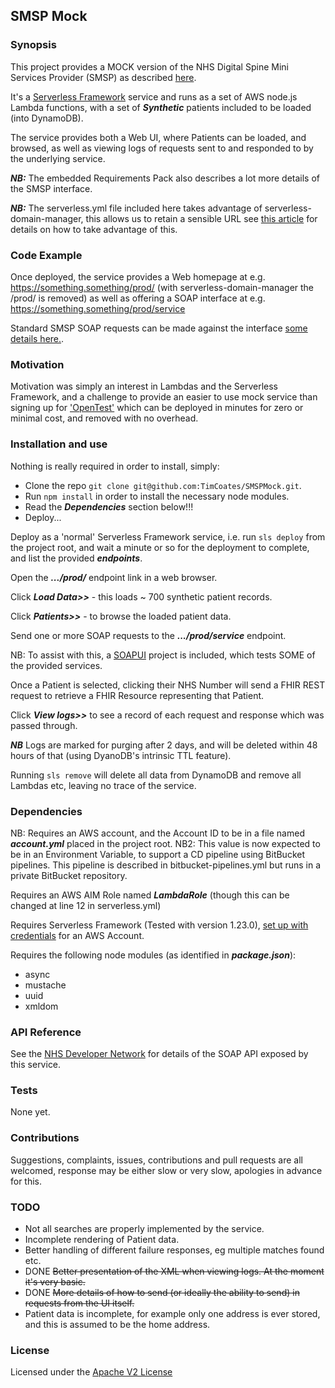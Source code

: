 ## SMSP Mock

### Synopsis

This project provides a MOCK version of the NHS Digital Spine Mini Services Provider (SMSP) as described [here](https://developer.nhs.uk/library/systems/nhs-digital-smsp-pds/).

It's a [Serverless Framework](https://serverless.com/) service and runs as a set of AWS node.js Lambda functions, with a set of ***Synthetic*** patients included to be loaded (into DynamoDB).

The service provides both a Web UI, where Patients can be loaded, and browsed, as well as viewing logs of requests sent to and responded to by the underlying service.

***NB:*** The embedded Requirements Pack also describes a lot more details of the SMSP interface.


***NB:*** The serverless.yml file included here takes advantage of serverless-domain-manager, this allows us to retain a sensible URL see [this article](https://serverless.com/blog/serverless-api-gateway-domain/) for details on how to take advantage of this.

### Code Example

Once deployed, the service provides a Web homepage at e.g. https://something.something/prod/ (with serverless-domain-manager the /prod/ is removed) as well as offering a SOAP interface at e.g. https://something.something/prod/service

Standard SMSP SOAP requests can be made against the interface [some details here.](https://developer.nhs.uk/library/systems/nhs-digital-smsp-pds/).

### Motivation

Motivation was simply an interest in Lambdas and the Serverless Framework, and a challenge to provide an easier to use mock service than signing up for ['OpenTest'](https://digital.nhs.uk/spine/opentest) which can be deployed in minutes for zero or minimal cost, and removed with no overhead.

### Installation and use

Nothing is really required in order to install, simply:
* Clone the repo `git clone git@github.com:TimCoates/SMSPMock.git`.
* Run `npm install` in order to install the necessary node modules.
* Read the ***Dependencies*** section below!!!
* Deploy...

Deploy as a 'normal' Serverless Framework service, i.e. run `sls deploy` from the project root, and wait a minute or so for the deployment to complete, and list the provided ***endpoints***.

Open the ***.../prod/*** endpoint link in a web browser.

Click ***Load Data>>*** - this loads ~ 700 synthetic patient records.

Click ***Patients>>*** - to browse the loaded patient data.

Send one or more SOAP requests to the ***.../prod/service*** endpoint.

NB: To assist with this, a [SOAPUI](https://www.soapui.org/) project is included, which tests SOME of the provided services.

Once a Patient is selected, clicking their NHS Number will send a FHIR REST request to retrieve a FHIR Resource representing that Patient.

Click ***View logs>>*** to see a record of each request and response which was passed through.

***NB*** Logs are marked for purging after 2 days, and will be deleted within 48 hours of that (using DyanoDB's intrinsic TTL feature).

Running `sls remove` will delete all data from DynamoDB and remove all Lambdas etc, leaving no trace of the service.

### Dependencies
NB: Requires an AWS account, and the Account ID to be in a file named ***account.yml*** placed in the project root.
NB2: This value is now expected to be in an Environment Variable, to support a CD pipeline using BitBucket pipelines. This pipeline is described in bitbucket-pipelines.yml but runs in a private BitBucket repository.

Requires an AWS AIM Role named ***LambdaRole*** (though this can be changed at line 12 in serverless.yml)

Requires Serverless Framework (Tested with version 1.23.0), [set up with credentials](https://serverless.com/framework/docs/providers/aws/guide/credentials/) for an AWS Account.

Requires the following node modules (as identified in ***package.json***):
* async
* mustache
* uuid
* xmldom

### API Reference

See the [NHS Developer Network](https://developer.nhs.uk/library/systems/nhs-digital-smsp-pds/) for details of the SOAP API exposed by this service.

### Tests

None yet.

### Contributions

Suggestions, complaints, issues, contributions and pull requests are all welcomed, response may be either slow or very slow, apologies in advance for this.

### TODO

* Not all searches are properly implemented by the service.
* Incomplete rendering of Patient data.
* Better handling of different failure responses, eg multiple matches found etc.
* DONE ~~Better presentation of the XML when viewing logs. At the moment it's very basic.~~
* DONE ~~More details of how to send (or ideally the ability to send) in requests from the UI itself.~~
* Patient data is incomplete, for example only one address is ever stored, and this is assumed to be the home address.

### License

Licensed under the [Apache V2 License](https://www.apache.org/licenses/LICENSE-2.0)

